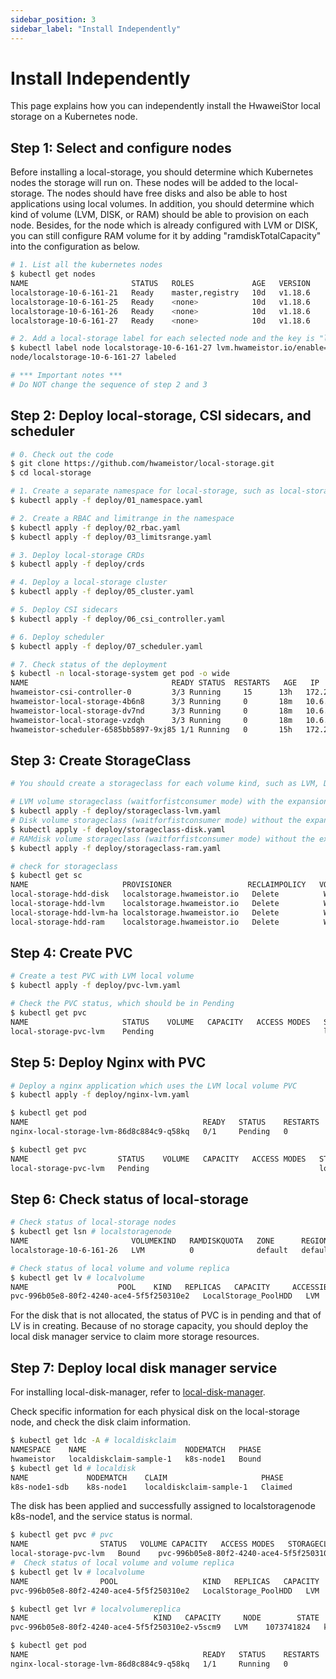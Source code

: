 ```yaml
---
sidebar_position: 3
sidebar_label: "Install Independently"
---
```


# Install Independently

This page explains how you can independently install the HwaweiStor local storage on a Kubernetes node.

## Step 1: Select and configure nodes

Before installing a local-storage, you should determine which Kubernetes nodes the storage will run on. These nodes will be added to the local-storage. The nodes should have free disks and also be able to host applications using local volumes. In addition, you should determine which kind of volume (LVM, DISK, or RAM) should be able to provision on each node. Besides, for the node which is already configured with LVM or DISK, you can still configure RAM volume for it by adding "ramdiskTotalCapacity" into the configuration as below.

```bash
# 1. List all the kubernetes nodes
$ kubectl get nodes
NAME                       STATUS   ROLES             AGE   VERSION
localstorage-10-6-161-21   Ready    master,registry   10d   v1.18.6
localstorage-10-6-161-25   Ready    <none>            10d   v1.18.6
localstorage-10-6-161-26   Ready    <none>            10d   v1.18.6
localstorage-10-6-161-27   Ready    <none>            10d   v1.18.6

# 2. Add a local-storage label for each selected node and the key is "lvm.hwameistor.io/enable"
$ kubectl label node localstorage-10-6-161-27 lvm.hwameistor.io/enable=true
node/localstorage-10-6-161-27 labeled

# *** Important notes ***
# Do NOT change the sequence of step 2 and 3
```

## Step 2: Deploy local-storage, CSI sidecars, and scheduler

```bash
# 0. Check out the code
$ git clone https://github.com/hwameistor/local-storage.git
$ cd local-storage

# 1. Create a separate namespace for local-storage, such as local-storage-system
$ kubectl apply -f deploy/01_namespace.yaml

# 2. Create a RBAC and limitrange in the namespace
$ kubectl apply -f deploy/02_rbac.yaml
$ kubectl apply -f deploy/03_limitsrange.yaml

# 3. Deploy local-storage CRDs
$ kubectl apply -f deploy/crds

# 4. Deploy a local-storage cluster
$ kubectl apply -f deploy/05_cluster.yaml

# 5. Deploy CSI sidecars
$ kubectl apply -f deploy/06_csi_controller.yaml

# 6. Deploy scheduler
$ kubectl apply -f deploy/07_scheduler.yaml

# 7. Check status of the deployment
$ kubectl -n local-storage-system get pod -o wide
NAME							    READY STATUS  RESTARTS   AGE   IP               NODE              NOMINATED NODE   READINESS GATES
hwameistor-csi-controller-0			3/3	Running		15		13h   172.29.54.20     localstorage-10-6-161-27   <none>	<none>
hwameistor-local-storage-4b6n8		3/3	Running		0		18m   10.6.161.27      localstorage-10-6-161-27   <none>	<none>
hwameistor-local-storage-dv7nd		3/3	Running		0		18m   10.6.161.26      localstorage-10-6-161-26   <none>	<none>
hwameistor-local-storage-vzdqh		3/3	Running		0		18m   10.6.161.25      localstorage-10-6-161-25   <none>	<none>
hwameistor-scheduler-6585bb5897-9xj85 1/1 Running	0		15h   172.29.164.160   localstorage-10-6-161-25   <none>	 <none>
```

## Step 3: Create StorageClass

```bash
# You should create a storageclass for each volume kind, such as LVM, DISK, and RAM

# LVM volume storageclass (waitforfistconsumer mode) with the expansion capability
$ kubectl apply -f deploy/storageclass-lvm.yaml
# Disk volume storageclass (waitforfistconsumer mode) without the expansion capability
$ kubectl apply -f deploy/storageclass-disk.yaml
# RAMdisk volume storageclass (waitforfistconsumer mode) without the expansion capability
$ kubectl apply -f deploy/storageclass-ram.yaml

# check for storageclass
$ kubectl get sc
NAME                     PROVISIONER                 RECLAIMPOLICY   VOLUMEBINDINGMODE      ALLOWVOLUMEEXPANSION   AGE
local-storage-hdd-disk   localstorage.hwameistor.io   Delete          WaitForFirstConsumer   false                  21d
local-storage-hdd-lvm    localstorage.hwameistor.io   Delete          WaitForFirstConsumer   true                   21d
local-storage-hdd-lvm-ha localstorage.hwameistor.io   Delete          WaitForFirstConsumer   true                   21d
local-storage-hdd-ram    localstorage.hwameistor.io   Delete          WaitForFirstConsumer   false                  15d
```

## Step 4: Create PVC

```bash
# Create a test PVC with LVM local volume
$ kubectl apply -f deploy/pvc-lvm.yaml

# Check the PVC status, which should be in Pending
$ kubectl get pvc
NAME                     STATUS    VOLUME   CAPACITY   ACCESS MODES   STORAGECLASS             AGE
local-storage-pvc-lvm    Pending                                      local-storage-hdd-lvm    3s
```

## Step 5: Deploy Nginx with PVC

```bash
# Deploy a nginx application which uses the LVM local volume PVC
$ kubectl apply -f deploy/nginx-lvm.yaml

$ kubectl get pod
NAME                                       READY   STATUS    RESTARTS   AGE
nginx-local-storage-lvm-86d8c884c9-q58kq   0/1     Pending   0          63s

$ kubectl get pvc
NAME                    STATUS    VOLUME   CAPACITY   ACCESS MODES   STORAGECLASS            AGE
local-storage-pvc-lvm   Pending                                      local-storage-hdd-lvm   102s
```

## Step 6: Check status of local-storage

```bash
# Check status of local-storage nodes
$ kubectl get lsn # localstoragenode
NAME                       VOLUMEKIND   RAMDISKQUOTA   ZONE      REGION    STATUS   AGE
localstorage-10-6-161-26   LVM          0              default   default   Ready    14d

# Check status of local volume and volume replica
$ kubectl get lv # localvolume
NAME					POOL	KIND   REPLICAS   CAPACITY     ACCESSIBILITY   STATE      RESOURCE   PUBLISHED   AGE
pvc-996b05e8-80f2-4240-ace4-5f5f250310e2   LocalStorage_PoolHDD   LVM	1	1073741824   k8s-node1  Creating	2m50s
```

For the disk that is not allocated, the status of PVC is in pending and that of LV is in creating. Because of no storage capacity, you should deploy the local disk manager service to claim more storage resources.

## Step 7: Deploy local disk manager service

For installing local-disk-manager, refer to [local-disk-manager](../01.features/01.local-disk-manager.md).

Check specific information for each physical disk on the local-storage node, and check the disk claim information.

```bash
$ kubectl get ldc -A # localdiskclaim
NAMESPACE    NAME                      NODEMATCH   PHASE
hwameistor   localdiskclaim-sample-1   k8s-node1   Bound
$ kubectl get ld # localdisk
NAME             NODEMATCH    CLAIM                     PHASE
k8s-node1-sdb    k8s-node1    localdiskclaim-sample-1   Claimed
```

The disk has been applied and successfully assigned to localstoragenode k8s-node1, and the service status is normal.

```bash
$ kubectl get pvc # pvc
NAME				STATUS   VOLUME	CAPACITY   ACCESS MODES   STORAGECLASS            AGE
local-storage-pvc-lvm   Bound    pvc-996b05e8-80f2-4240-ace4-5f5f250310e2   1Gi        RWO            local-storage-hdd-lvm   37m
#  Check status of local volume and volume replica
$ kubectl get lv # localvolume
NAME				POOL                   KIND   REPLICAS   CAPACITY     ACCESSIBILITY   STATE      RESOURCE   PUBLISHED   AGE
pvc-996b05e8-80f2-4240-ace4-5f5f250310e2   LocalStorage_PoolHDD   LVM	1	1073741824   k8s-node1			Ready	-1	  22m

$ kubectl get lvr # localvolumereplica
NAME							KIND   CAPACITY     NODE        STATE   SYNCED   DEVICE			AGE
pvc-996b05e8-80f2-4240-ace4-5f5f250310e2-v5scm9   LVM    1073741824   k8s-node1   Ready   true     /dev/LocalStorage_PoolHDD/pvc-996b05e8-80f2-4240-ace4-5f5f250310e2   80s

$ kubectl get pod
NAME                                       READY   STATUS    RESTARTS   AGE
nginx-local-storage-lvm-86d8c884c9-q58kq   1/1     Running   0          36m
```